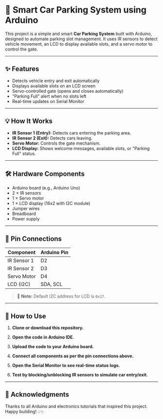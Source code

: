 # 🚗 Smart Car Parking System using Arduino

This project is a simple and smart **Car Parking System** built with Arduino, designed to automate parking slot management. It uses IR sensors to detect vehicle movement, an LCD to display available slots, and a servo motor to control the gate.

---

## ✨ Features

- Detects vehicle entry and exit automatically
- Displays available slots on an LCD screen
- Servo-controlled gate (opens and closes automatically)
- "Parking Full" alert when no slots left
- Real-time updates on Serial Monitor

---

## 💡 How It Works

- **IR Sensor 1 (Entry):** Detects cars entering the parking area.
- **IR Sensor 2 (Exit):** Detects cars leaving.
- **Servo Motor:** Controls the gate mechanism.
- **LCD Display:** Shows welcome messages, available slots, or "Parking Full" status.

---

## 🛠️ Hardware Components

- Arduino board (e.g., Arduino Uno)
- 2 × IR sensors
- 1 × Servo motor
- 1 × LCD display (16x2 with I2C module)
- Jumper wires
- Breadboard
- Power supply

---

## 🔌 Pin Connections

| Component    | Arduino Pin |
|---------------|-------------|
| IR Sensor 1   | D2          |
| IR Sensor 2   | D3          |
| Servo Motor   | D4          |
| LCD (I2C)     | SDA, SCL   |

> 💬 **Note:** Default I2C address for LCD is `0x27`.

---

## 📝 How to Use

1. **Clone or download this repository.**

2. **Open the code in Arduino IDE.**

3. **Upload the code to your Arduino board.**

4. **Connect all components as per the pin connections above.**

5. **Open the Serial Monitor to see real-time status logs.**

6. **Test by blocking/unblocking IR sensors to simulate car entry/exit.**

---



## 💬 Acknowledgments

Thanks to all Arduino and electronics tutorials that inspired this project.  
Happy building! 💡✨
